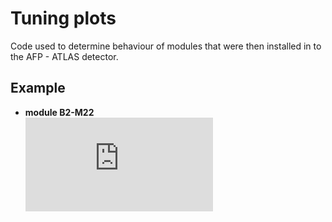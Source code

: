 # Tuning plots
Code used to determine behaviour of modules that were then installed in to the AFP - ATLAS detector.
## Example
- **module B2-M22**  
  ![B2-M22](https://github.com/sgodec/tuning_plots/blob/main/SummaryPlots-AFP-B2-M22.pdf)

